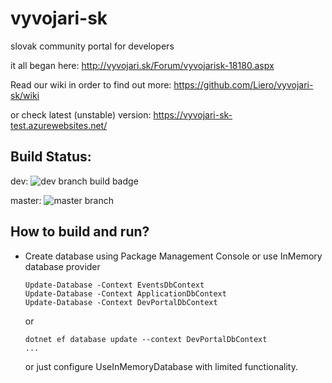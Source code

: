 # vyvojari-sk
slovak community portal for developers

it all began here: http://vyvojari.sk/Forum/vyvojarisk-18180.aspx

Read our wiki in order to find out more: https://github.com/Liero/vyvojari-sk/wiki

or check latest (unstable) version: https://vyvojari-sk-test.azurewebsites.net/

## Build Status:

 dev: ![dev branch build badge](https://liero.visualstudio.com/_apis/public/build/definitions/74a5ef1e-20a5-4685-b777-a493748a0680/4/badge)
 
 master: ![master branch](https://liero.visualstudio.com/_apis/public/build/definitions/74a5ef1e-20a5-4685-b777-a493748a0680/3/badge)

 ## How to build and run?

  - Create database using Package Management Console or use InMemory database provider

    ```
	Update-Database -Context EventsDbContext
	Update-Database -Context ApplicationDbContext
	Update-Database -Context DevPortalDbContext
	```
	or
	```
	dotnet ef database update --context DevPortalDbContext
	...
	```
	or just configure UseInMemoryDatabase with limited functionality.